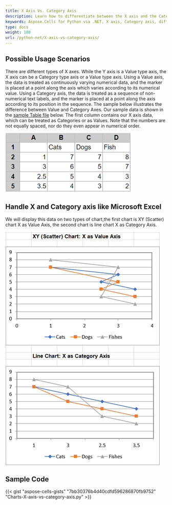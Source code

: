 ```yaml
---
title: X Axis Vs. Category Axis
description: Learn how to differentiate between the X axis and the Category axis in Aspose.Cells for Python via .NET. Our guide will help you understand the differences in their usage and properties, and how to configure them according to your needs.
keywords: Aspose.Cells for Python via .NET, X axis, Category axis, difference, usage, properties, configuration.
type: docs
weight: 180
url: /python-net/X-axis-vs-category-axis/
---
```


## **Possible Usage Scenarios**
There are different types of X axes. While the Y axis is a Value type axis, the X axis can be a Category type axis or a Value type axis. Using a Value axis, the data is treated as continuously varying numerical data, and the marker is placed at a point along the axis which varies according to its numerical value. Using a Category axis, the data is treated as a sequence of non-numerical text labels, and the marker is placed at a point along the axis according to its position in the sequence. The sample below illustrates the difference between Value and Category Axes.
Our sample data is shown in the [sample Table file](sample.png) below. The first column contains our X axis data, which can be treated as Categories or as Values. Note that the numbers are not equally spaced, nor do they even appear in numerical order.

![todo:image_alt_text](sample.png)

## **Handle X and Category axis like Microsoft Excel**
We will display this data on two types of chart,the first chart is XY (Scatter) chart X as Value Axis, the second chart is line chart X as Category Axis.

![todo:image_alt_text](compare.png)
## **Sample Code**
{{< gist "aspose-cells-gists" "7bb30376b4d40cdfd596286870fb9752" "Charts-X-axis-vs-category-axis.py" >}}
